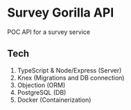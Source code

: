 # Survey Gorilla API

POC API for a survey service

## Tech

1. TypeScript & Node/Express (Server)
2. Knex (Migrations and DB connection)
3. Objection (ORM)
4. PostgreSQL (DB)
5. Docker (Containerization)
